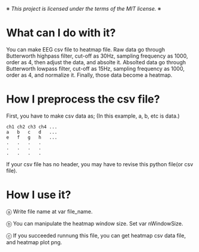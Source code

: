 ※ _This project is licensed under the terms of the MIT license._ ※

# What can I do with it?

You can make EEG csv file to heatmap file.
Raw data go through Butterworth highpass filter, cut-off as 30Hz, sampling frequency as 1000, order as 4,
then adjust the data, and absolte it. Absolted data go through Butterworth lowpass filter, cut-off as 15Hz,
sampling frequency as 1000, order as 4, and normalize it. Finally, those data become a heatmap.

# How I preprocess the csv file?

First, you have to make csv data as;
    (In this example, a, b, etc is data.)
    
    ch1 ch2 ch3 ch4 ...
    a   b   c   d   ...
    e   f   g   h   ...
    .   .   .   .
    .   .   .   .
    .   .   .   .
    
If your csv file has no header, you may have to revise this python file(or csv file).

# How I use it?

ⓐ Write file name at var file_name.

ⓑ You can manipulate the heatmap window size. Set var nWindowSize.

ⓒ If you succeeded runnung this file, you can get heatmap csv data file, and heatmap plot png.

